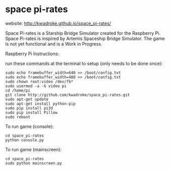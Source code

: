 space pi-rates
==============
website: http://kwadroke.github.io/space_pi-rates/

Space Pi-rates is a Starship Bridge Simulator created for the Raspberry Pi. Space Pi-rates is inspired by Artemis Spaceship Bridge Simulator. The game is not yet functional and is a Work in Progress.


Raspberry Pi Instructions:

run these commands at the terminal to setup (only needs to be done once):

    sudo echo framebuffer_width=640 >> /boot/config.txt
    sudo echo framebuffer_width=480 >> /boot/config.txt
    sudo chown root:video /dev/fb*
    sudo usermod -a -G video pi
    cd /home/pi
    git clone http://github.com/kwadroke/space_pi-rates.git
    sudo apt-get update
    sudo apt-get install python-pip 
    sudo pip install pi3d
    sudo pip install Pillow
    sudo reboot

To run game (console):

    cd space_pi-rates
    python console.py

To run game (mainscreen):

    cd space_pi-rates
    sudo python mainscreen.py

